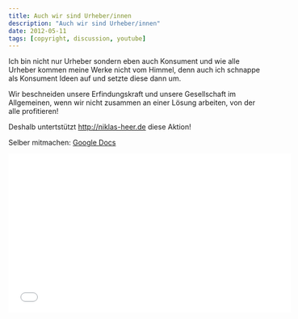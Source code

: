 ```yaml
---
title: Auch wir sind Urheber/innen
description: "Auch wir sind Urheber/innen"
date: 2012-05-11
tags: [copyright, discussion, youtube]
---
```


Ich bin nicht nur Urheber sondern eben auch Konsument und wie alle
Urheber kommen meine Werke nicht vom Himmel, denn auch ich schnappe als
Konsument Ideen auf und setzte diese dann um.

Wir beschneiden unsere Erfindungskraft und unsere Gesellschaft im
Allgemeinen, wenn wir nicht zusammen an einer Lösung arbeiten, von der
alle profitieren!

Deshalb untertstützt <http://niklas-heer.de> diese Aktion!

Selber mitmachen: [Google Docs](https://docs.google.com/document/d/1HeB2yC1_gty568VhGUxixvHuJj9PX9Raa8iLZ4-yYQM/preview?pli=1&sle=true)

<iframe width="560" height="315" src="//www.youtube.com/embed/eUi7PPDl65U" frameborder="0"> </iframe>